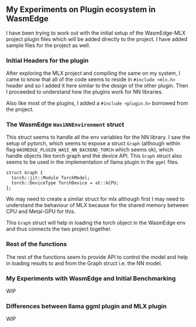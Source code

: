 ## My Experiments on Plugin ecosystem in WasmEdge

I have been trying to work out with the initial setup of the WasmEdge-MLX project plugin files which will be added directly to the project. 
I have added sample files for the project as well.

### Initial Headers for the plugin
After exploring the MLX project and compiling the same on my system, I came to know that all of the code seems to reside in `#include <mlx.h>` header and so I added it here similar to the design of the other plugin. Then I proceeded to understand how the plugins work for NN libraries.

Also like most of the plugins, I added a `#include <plugin.h>` borrowed from the project.

### The WasmEdge `WasiNNEnvironment` struct 

This struct seems to handle all the env variables for the NN library. I saw the setup of pytorch, which seems to expose a struct `Graph` (although within flag `WASMEDGE_PLUGIN_WASI_NN_BACKEND_TORCH` which seems ok), which handle objects like torch graph and the device API.
This `Graph` struct also seems to be used in the implementation of llama plugin in the `ggml` files. 

```
struct Graph {
  torch::jit::Module TorchModel;
  torch::DeviceType TorchDevice = at::kCPU;
};
```
We may need to create a similar struct for mlx although first I may need to understand the behaviour of MLX because for the shared memory between CPU and Metal-GPU for this. 

This `Graph` struct will help in loading the torch object in the WasmEdge env and thus connects the two project together.

### Rest of the functions
The rest of the functions seem to provide API to control the model and help in loading results to and from the Graph struct i.e. the NN model.

### My Experiments with WasmEdge and Initial Benchmarking 

WIP

### Differences between llama ggml plugin and MLX plugin 

WIP